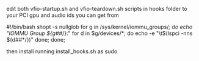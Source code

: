 edit both vfio-startup.sh and vfio-teardown.sh scripts in hooks folder to your PCI gpu and audio ids you can get from 

#!/bin/bash
shopt -s nullglob
for g in /sys/kernel/iommu_groups/*; do
    echo "IOMMU Group ${g##*/}:"
    for d in $g/devices/*; do
        echo -e "\t$(lspci -nns ${d##*/})"
    done;
done;



then install running install_hooks.sh as sudo
